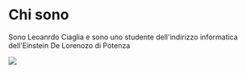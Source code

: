 <h1>Chi sono</h1>
<p>Sono Leoanrdo Ciaglia e sono uno studente dell'indirizzo informatica dell'Einstein De Lorenozo di Potenza</p>



























<table>
  <img src="https://www.distortionbyte.com/images/it/informatica/linguaggi/linguaggio-c/c-programming.svg"/>
</table>
